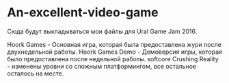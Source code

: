 # An-excellent-video-game
Сюда будут выкладываться мои файлы для Ural Game Jam 2016.

Hoork Games - Основная игра, которая была предоставлена жури после двухнедельной работы.
Hoork Games Demo - Демоверсия игры, которая было предоставлена после недельной работы.
softcore Crushing Reality - изменены уровни со сложным платформингом, все остальное осталось на месте.
